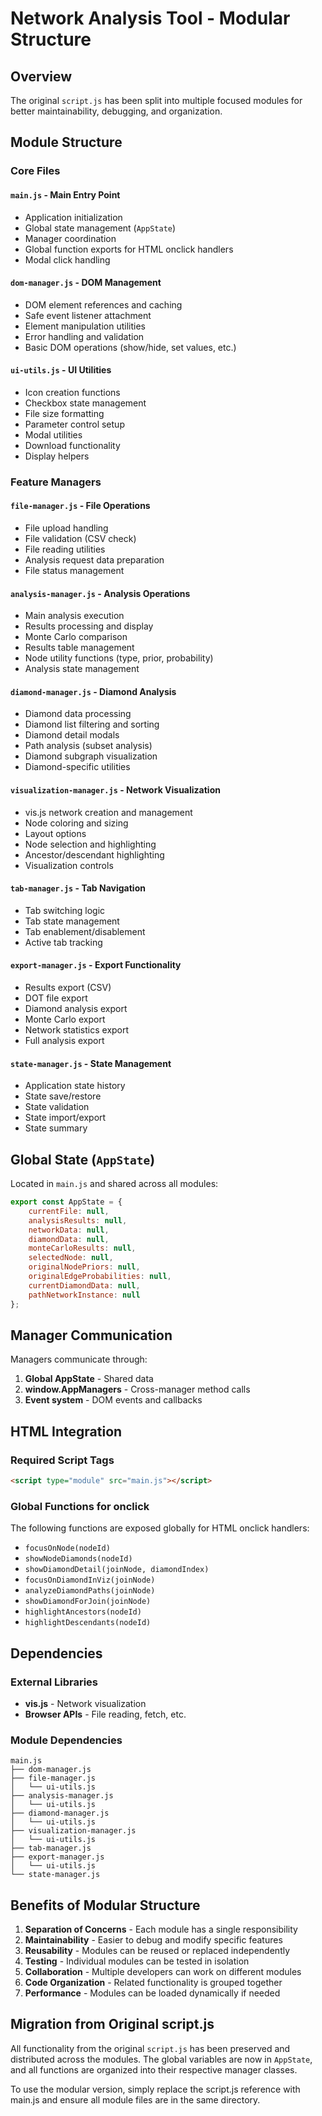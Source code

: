# Network Analysis Tool - Modular Structure

## Overview
The original `script.js` has been split into multiple focused modules for better maintainability, debugging, and organization.

## Module Structure

### Core Files

#### `main.js` - Main Entry Point
- Application initialization
- Global state management (`AppState`)
- Manager coordination
- Global function exports for HTML onclick handlers
- Modal click handling

#### `dom-manager.js` - DOM Management
- DOM element references and caching
- Safe event listener attachment
- Element manipulation utilities
- Error handling and validation
- Basic DOM operations (show/hide, set values, etc.)

#### `ui-utils.js` - UI Utilities
- Icon creation functions
- Checkbox state management
- File size formatting
- Parameter control setup
- Modal utilities
- Download functionality
- Display helpers

### Feature Managers

#### `file-manager.js` - File Operations
- File upload handling
- File validation (CSV check)
- File reading utilities
- Analysis request data preparation
- File status management

#### `analysis-manager.js` - Analysis Operations
- Main analysis execution
- Results processing and display
- Monte Carlo comparison
- Results table management
- Node utility functions (type, prior, probability)
- Analysis state management

#### `diamond-manager.js` - Diamond Analysis
- Diamond data processing
- Diamond list filtering and sorting
- Diamond detail modals
- Path analysis (subset analysis)
- Diamond subgraph visualization
- Diamond-specific utilities

#### `visualization-manager.js` - Network Visualization
- vis.js network creation and management
- Node coloring and sizing
- Layout options
- Node selection and highlighting
- Ancestor/descendant highlighting
- Visualization controls

#### `tab-manager.js` - Tab Navigation
- Tab switching logic
- Tab state management
- Tab enablement/disablement
- Active tab tracking

#### `export-manager.js` - Export Functionality
- Results export (CSV)
- DOT file export
- Diamond analysis export
- Monte Carlo export
- Network statistics export
- Full analysis export

#### `state-manager.js` - State Management
- Application state history
- State save/restore
- State validation
- State import/export
- State summary

## Global State (`AppState`)

Located in `main.js` and shared across all modules:

```javascript
export const AppState = {
    currentFile: null,
    analysisResults: null,
    networkData: null,
    diamondData: null,
    monteCarloResults: null,
    selectedNode: null,
    originalNodePriors: null,
    originalEdgeProbabilities: null,
    currentDiamondData: null,
    pathNetworkInstance: null
};
```

## Manager Communication

Managers communicate through:
1. **Global AppState** - Shared data
2. **window.AppManagers** - Cross-manager method calls
3. **Event system** - DOM events and callbacks

## HTML Integration

### Required Script Tags
```html
<script type="module" src="main.js"></script>
```

### Global Functions for onclick
The following functions are exposed globally for HTML onclick handlers:
- `focusOnNode(nodeId)`
- `showNodeDiamonds(nodeId)`
- `showDiamondDetail(joinNode, diamondIndex)`
- `focusOnDiamondInViz(joinNode)`
- `analyzeDiamondPaths(joinNode)`
- `showDiamondForJoin(joinNode)`
- `highlightAncestors(nodeId)`
- `highlightDescendants(nodeId)`

## Dependencies

### External Libraries
- **vis.js** - Network visualization
- **Browser APIs** - File reading, fetch, etc.

### Module Dependencies
```
main.js
├── dom-manager.js
├── file-manager.js
│   └── ui-utils.js
├── analysis-manager.js
│   └── ui-utils.js
├── diamond-manager.js
│   └── ui-utils.js
├── visualization-manager.js
│   └── ui-utils.js
├── tab-manager.js
├── export-manager.js
│   └── ui-utils.js
└── state-manager.js
```

## Benefits of Modular Structure

1. **Separation of Concerns** - Each module has a single responsibility
2. **Maintainability** - Easier to debug and modify specific features
3. **Reusability** - Modules can be reused or replaced independently
4. **Testing** - Individual modules can be tested in isolation
5. **Collaboration** - Multiple developers can work on different modules
6. **Code Organization** - Related functionality is grouped together
7. **Performance** - Modules can be loaded dynamically if needed

## Migration from Original script.js

All functionality from the original `script.js` has been preserved and distributed across the modules. The global variables are now in `AppState`, and all functions are organized into their respective manager classes.

To use the modular version, simply replace the script.js reference with main.js and ensure all module files are in the same directory.